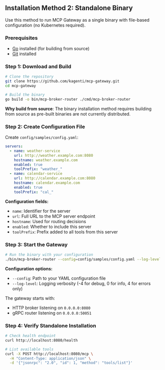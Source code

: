 ## Installation Method 2: Standalone Binary

Use this method to run MCP Gateway as a single binary with file-based configuration (no Kubernetes required).

### Prerequisites

- [Go](https://golang.org/doc/install) installed (for building from source)
- [Git](https://git-scm.com/downloads) installed

### Step 1: Download and Build

```bash
# Clone the repository
git clone https://github.com/kagenti/mcp-gateway.git
cd mcp-gateway

# Build the binary
go build -o bin/mcp-broker-router ./cmd/mcp-broker-router
```

**Why build from source**: The binary installation method requires building from source as pre-built binaries are not currently distributed.

### Step 2: Create Configuration File

Create `config/samples/config.yaml`:

```yaml
servers:
  - name: weather-service
    url: http://weather.example.com:8080
    hostname: weather.example.com
    enabled: true
    toolPrefix: "weather_"
  - name: calendar-service
    url: http://calendar.example.com:8080
    hostname: calendar.example.com
    enabled: true
    toolPrefix: "cal_"
```

**Configuration fields:**
- `name`: Identifier for the server
- `url`: Full URL to the MCP server endpoint
- `hostname`: Used for routing decisions
- `enabled`: Whether to include this server
- `toolPrefix`: Prefix added to all tools from this server

### Step 3: Start the Gateway

```bash
# Run the binary with your configuration
./bin/mcp-broker-router --config=config/samples/config.yaml --log-level=-4
```

**Configuration options:**
- `--config`: Path to your YAML configuration file
- `--log-level`: Logging verbosity (-4 for debug, 0 for info, 4 for errors only)

The gateway starts with:
- HTTP broker listening on `0.0.0.0:8080`
- gRPC router listening on `0.0.0.0:50051`

### Step 4: Verify Standalone Installation

```bash
# Check health endpoint
curl http://localhost:8080/health

# List available tools
curl -X POST http://localhost:8080/mcp \
  -H "Content-Type: application/json" \
  -d '{"jsonrpc": "2.0", "id": 1, "method": "tools/list"}'
```

